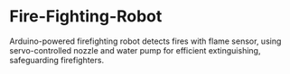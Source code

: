 # Fire-Fighting-Robot
Arduino-powered firefighting robot detects fires with flame sensor, using servo-controlled nozzle and water pump for efficient extinguishing, safeguarding firefighters.
